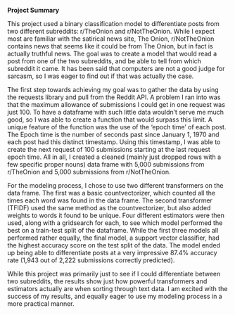 **Project Summary** 

This project used a binary classification model to differentiate posts from two different subreddits: r/TheOnion and r/NotTheOnion. While I expect most are familiar with the satirical news site, The Onion, r/NotTheOnion contains news that seems like it could be from The Onion, but in fact is actually truthful news. The goal was to create a model that would read a post from one of the two subreddits, and be able to tell from which subreddit it came. It has been said that computers are not a good judge for sarcasm, so I was eager to find out if that was actually the case. 

The first step towards achieving my goal was to gather the data by using  the requests library and pull from the Reddit API. A problem I ran into was that the maximum allowance of submissions I could get in one request was just 100. To have a dataframe with such little data wouldn’t serve me much good, so I was able to create a function that would surpass this limit. A unique feature of the function was the use of the ‘epoch time’ of each post. The Epoch time is the number of seconds past since January 1, 1970 and each post had this distinct timestamp. Using this timestamp, I was able to create the next request of 100 submissions starting at the last request epoch time. All in all, I created a cleaned (mainly just dropped rows with a few specific proper nouns) data frame with 5,000 submissions from r/TheOnion and 5,000 submissions from r/NotTheOnion. 

For the modeling process, I chose to use two different transformers on the data frame. The first was a basic countvectorizer, which counted all the times each word was found in the data frame. The second transformer (TFIDF) used the same method as the countvectorizer, but also added weights to words it found to be unique. Four different estimators were then used, along with a gridsearch for each, to see which model performed the best on a train-test split of the dataframe. While the first three models all performed rather equally, the final model, a support vector classifier, had the highest accuracy score on the test split of the data. The model ended up being able to differentiate posts at a very impressive 87.4% accuracy rate (1,943 out of 2,222 submissions correctly predicted). 

While this project was primarily just to see if I could differentiate between two subreddits, the results show just how powerful transformers and estimators actually are when sorting through text data. I am excited with the success of my results, and equally eager to use my modeling process in a more practical manner. 


